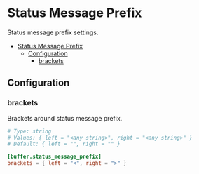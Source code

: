 # Status Message Prefix

Status message prefix settings.

- [Status Message Prefix](#status-message-prefix)
  - [Configuration](#configuration)
    - [brackets](#brackets)

## Configuration

### brackets

Brackets around status message prefix.

```toml
# Type: string
# Values: { left = "<any string>", right = "<any string>" }
# Default: { left = "", right = "" }

[buffer.status_message_prefix]
brackets = { left = "<", right = ">" }
```
